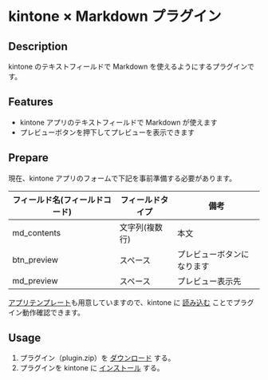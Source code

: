 # kintone × Markdown プラグイン

## Description
kintone のテキストフィールドで Markdown を使えるようにするプラグインです。

## Features
- kintone アプリのテキストフィールドで Markdown が使えます
- プレビューボタンを押下してプレビューを表示できます

## Prepare
現在、kintone アプリのフォームで下記を事前準備する必要があります。

| フィールド名(フィールドコード)  |  フィールドタイプ   |  備考               |
|----------------------- | -------------- | ------------------ |
| md_contents            |  文字列(複数行)  | 本文                |
| btn_preview            |  スペース        | プレビューボタンになります |
| md_preview             |  スペース        | プレビュー表示先       |

[アプリテンプレート](https://github.com/dai0916/kintone-markdown/releases/download/v0.9.0/MarkdownAppTemplate.zip)も用意していますので、kintone に [読み込む](https://help.cybozu.com/ja/k/admin/import_template.html) ことでプラグイン動作確認できます。

## Usage
1. プラグイン（plugin.zip）を [ダウンロード](https://github.com/dai0916/kintone-markdown/releases) する。
1. プラグインを kintone に [インストール](https://help.cybozu.com/ja/k/admin/plugin.html) する。
